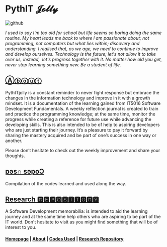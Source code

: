 # PythIT 𝓙𝓸𝓵𝓵𝔂 

![github](https://user-images.githubusercontent.com/110364984/183364813-81904001-38d3-4f29-9378-a600f4e0581d.png)

_I used to say I'm too old for school but life seems so boring doing the same routine. My heart leads me back to where I am passionate about; not programming, not computers but what lies within; discovery and understanding. I realised that, as we age, we need to continue to improve and develop ourselves. Technology is the future; let's not allow it to take over us, instead,  let's progress together with it. No matter how old you get, never stop learning something new. Be a student of life._


## [Ⓐⓑⓞⓤⓣ](https://PythITjolly.github.io/about)

PythITjolly is a constant reminder to never fight response but embrace the changes in the information technology and improve in it with a growth mindset. It is a documentation of the learning gained from IT5016 Software Development Fundamentals. A weekly reflection journal is created to train and practice the programming knowledge; at the same time, monitor the progress while creating a reference for future use while advancing the developing skills. This is also intended to be of help to aspiring developers who are just starting their journey. It’s a pleasure to pay it forward by sharing the mastery acquired and be part of one’s success in one way or another.

Please don’t hesitate to check out the weekly improvement and share your thoughts.


## [pǝs∩ sǝpoƆ](https://PythITjolly.github.io/Codes)

Compilation of the codes learned and used along the way.


## [Research 🆁🅴🅿🅾🆂🅸🆃🅾🆁🆈](https://PythITjolly.github.io/journals)

A Software Development memorabilia: is intended to aid the learning journey and at the same time help others who are aspiring to be part of the IT world. Don't hesitate to visit as you might find something that will be of interest to you.



#### [Homepage](PythITjolly.github.io)   | [About](https://PythITjolly.github.io/about)   | [Codes Used](https://PythITjolly.github.io/Codes)   | [Research Repository](https://PythITjolly.github.io/journals)

